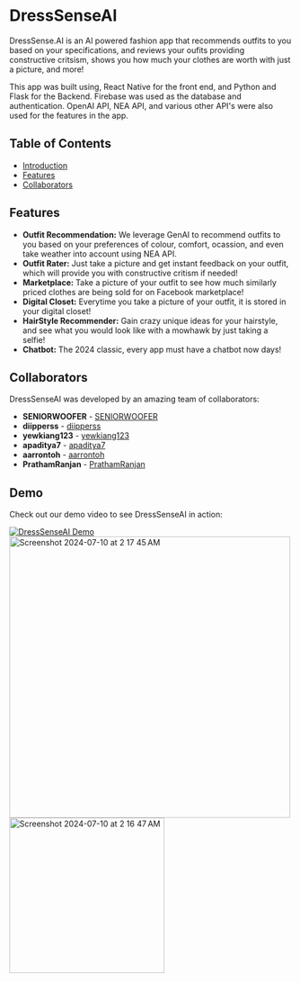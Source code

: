 # DressSenseAI

DressSense.AI is an AI powered fashion app that recommends outfits to you based on your specifications, and reviews your oufits providing constructive critsism, shows you how much your clothes are worth with just a picture, and more! 

This app was built using, React Native for the front end, and Python and Flask for the Backend. Firebase was used as the database and authentication. OpenAI API, NEA API, and various other API's were also used for the features in the app. 

## Table of Contents

- [Introduction](#introduction)
- [Features](#features)
- [Collaborators](#collaborators)

## Features

- **Outfit Recommendation:** We leverage GenAI to recommend outfits to you based on your preferences of colour, comfort, ocassion, and even take weather into account using NEA API. 
- **Outfit Rater:** Just take a picture and get instant feedback on your outfit, which will provide you with constructive critism if needed!
- **Marketplace:** Take a picture of your outfit to see how much similarly priced clothes are being sold for on Facebook marketplace!
- **Digital Closet:** Everytime you take a picture of your outfit, it is stored in your digital closet!
- **HairStyle Recommender:** Gain crazy unique ideas for your hairstyle, and see what you would look like with a mowhawk by just taking a selfie!
- **Chatbot:** The 2024 classic, every app must have a chatbot now days! 

## Collaborators

DressSenseAI was developed by an amazing team of collaborators:

- **SENIORWOOFER** - [SENIORWOOFER](https://github.com/SENIORWOOFER)
- **diipperss** - [diipperss](https://github.com/diipperss)
- **yewkiang123** - [yewkiang123](https://github.com/yewkiang123)
- **apaditya7** - [apaditya7](https://github.com/apaditya7)
- **aarrontoh** - [aarrontoh](https://github.com/aarrontoh)
- **PrathamRanjan** - [PrathamRanjan](https://github.com/PrathamRanjan)


## Demo

Check out our demo video to see DressSenseAI in action:

[![DressSenseAI Demo](https://img.youtube.com/vi/raq6prdYOvs/0.jpg)](https://www.youtube.com/watch?v=raq6prdYOvs)
<img width="500" alt="Screenshot 2024-07-10 at 2 17 45 AM" src="https://github.com/PrathamRanjan/DressSense.AI/assets/78290316/a0a79658-8926-4f3b-913c-889eb073dd16">
<img width="276" alt="Screenshot 2024-07-10 at 2 16 47 AM" src="https://github.com/PrathamRanjan/DressSense.AI/assets/78290316/f0e67f5d-db2b-4334-99dd-bc1d6afedc35">

